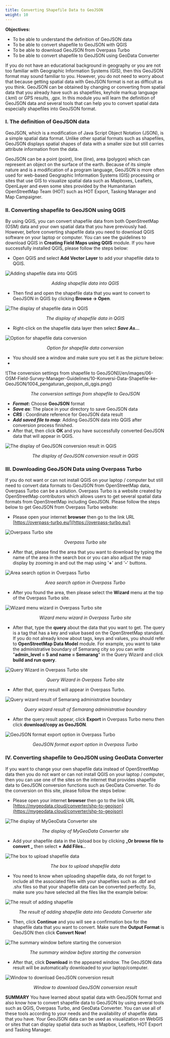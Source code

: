 ```yaml
---
title: Converting Shapefile Data to GeoJSON
weight: 10
---
```


**Objectives:**
* To be able to understand the definition of GeoJSON data
* To be able to convert shapefile to GeoJSON with QGIS
* To be able to download GeoJSON from Overpass Turbo
* To be able to convert shapefile to GeoJSON using GeoData Converter

If you do not have an educational background in geography or you are not too familiar with Geographic Information Systems (GIS), then this GeoJSON format may sound familiar to you. However, you do not need to worry about that because getting spatial data with GeoJSON format is not as difficult as you think. GeoJSON can be obtained by changing or converting from spatial data that you already have such as shapefiles, keyhole markup language (.kml) or GPS results, .gpx. In this module you will learn the definition of GeoJSON data and several tools that can help you to convert spatial data especially shapefiles into GeoJSON format.


### **I. The definition of GeoJSON data**

GeoJSON, which is a modification of Java Script Object Notation (JSON), is a simple spatial data format. Unlike other spatial formats such as shapefiles, GeoJSON displays spatial shapes of data with a smaller size but still carries attribute information from the data.

GeoJSON can be a point (point), line (line), area (polygon) which can represent an object on the surface of the earth. Because of its simple nature and is a modification of a program language, GeoJSON is more often used for web-based Geographic Information Systems (GIS) processing or sites that use GIS to visualize spatial data such as Mapboxes, Leaflets, OpenLayer and even some sites provided by the Humanitarian OpenStreetMap Team (HOT) such as HOT Export, Tasking Manager and Map Campaigner.

### **II. Converting shapefile to GeoJSON using QGIS**

By using QGIS, you can convert shapefile data from both OpenStreetMap (OSM) data and your own spatial data that you have previously had. However, before converting shapefile data you need to download QGIS software on your laptop or computer. You can see the guidelines to download QGIS in **Creating Field Maps using QGIS** module. If you have successfully installed QGIS, please follow the steps below:

*   Open QGIS and select **Add Vector Layer** to add your shapefile data to QGIS.

![Adding shapefile data into QGIS](/en/images/06-OSM-Field-Survey-Manager-Guidelines/10-Konversi-Data-Shapefile-ke-GeoJSON/1001_shapefile_di_qgis.png)
<p align="center"><i>Adding shapefile data into QGIS</i></p>


*   Then find and open the shapefile data that you want to convert to GeoJSON in QGIS by clicking **Browse → Open**.

![The display of shapefile data in QGIS](/en/images/06-OSM-Field-Survey-Manager-Guidelines/10-Konversi-Data-Shapefile-ke-GeoJSON/1002_shapefile_di_qgis_b.png)
<p align="center"><i>The display of shapefile data in QGIS</i></p>

*   Right-click on the shapefile data layer then select **_Save As..._**

![Option for shapefile data conversion](/en/images/06-OSM-Field-Survey-Manager-Guidelines/10-Konversi-Data-Shapefile-ke-GeoJSON/1003_shapefile_di_qgis_c.png)
<p align="center"><i>Option for shapefile data conversion</i></p>

*   You should see a window and make sure you set it as the picture below:
*   
![The conversion settings from shapefile to GeoJSON](/en/images/06-OSM-Field-Survey-Manager-Guidelines/10-Konversi-Data-Shapefile-ke-GeoJSON/1004_pengaturan_geojson_di_qgis.png()
<p align="center"><i>The conversion settings from shapefile to GeoJSON</i></p>

*   **_Format_:** Choose **GeoJSON** format
*   **_Save as_**: The place in your directory to save GeoJSON data
*   **_CRS_** : Coordinate reference for GeoJSON data result
*   **_Add saved file to map_**: Adding GeoJSON data into QGIS after conversion process finished.
*   After that, then click **OK** and you have successfully converted GeoJSON data that will appear in QGIS.

![The display of GeoJSON conversion result in QGIS](/en/images/06-OSM-Field-Survey-Manager-Guidelines/10-Konversi-Data-Shapefile-ke-GeoJSON/1005_hasil_geojson_di_qgis.png)
<p align="center"><i>The display of GeoJSON conversion result in QGIS</i></p>

### **III. Downloading GeoJSON Data using Overpass Turbo**

If you do not want or can not install QGIS on your laptop / computer but still need to convert data formats to GeoJSON from OpenStreetMap data, Overpass Turbo can be a solution. Overpass Turbo is a website created by OpenStreetMap contributors which allows users to get several spatial data formats from OpenStreetMap including GeoJSON. Please follow the steps below to get GeoJSON from Overpass Turbo website:

*   Please open your internet **browser** then go to the link URL [https://overpass-turbo.eu/](https://overpass-turbo.eu/)

![Overpass Turbo site](/en/images/06-OSM-Field-Survey-Manager-Guidelines/10-Konversi-Data-Shapefile-ke-GeoJSON/1006_overpass_1.png)
<p align="center"><i>Overpass Turbo site</i></p>

*   After that, please find the area that you want to download by typing the name of the area in the search box or you can also adjust the map display by zooming in and out the map using '**+**' and '**-**' buttons.

![Area search option in Overpass Turbo](/en/images/06-OSM-Field-Survey-Manager-Guidelines/10-Konversi-Data-Shapefile-ke-GeoJSON/1007_overpass_2.png)
<p align="center"><i>Area search option in Overpass Turbo</i></p>

*   After you found the area, then please select the **Wizard** menu at the top of the Overpass Turbo site.

![Wizard menu wizard in Overpass Turbo site](/en/images/06-OSM-Field-Survey-Manager-Guidelines/10-Konversi-Data-Shapefile-ke-GeoJSON/1008_overpass_3.png)
<p align="center"><i>Wizard menu wizard in Overpass Turbo site</i></p>

*   After that, type the **query** about the data that you want to get. The query is a tag that has a key and value based on the OpenStreetMap standard. If you do not already know about tags, keys and values, you should refer to **OpenStreetMap Data Model** module. For example, you want to take the administrative boundary of Semarang city so you can write "**admin_level = 5 and name = Semarang**" in the Query Wizard and click **build and run query**.

![Query Wizard in Overpass Turbo site](/en/images/06-OSM-Field-Survey-Manager-Guidelines/10-Konversi-Data-Shapefile-ke-GeoJSON/1009_overpass_4.png)
<p align="center"><i>Query Wizard in Overpass Turbo site</i></p>

*   After that, query result will appear in Overpass Turbo.

![Query wizard result of Semarang administrative boundary](/en/images/06-OSM-Field-Survey-Manager-Guidelines/10-Konversi-Data-Shapefile-ke-GeoJSON/1010_overpass_5.png)
<p align="center"><i>Query wizard result of Semarang administrative boundary</i></p>


*   After the query result appear, click **Export** in Overpass Turbo menu then click **download/copy as GeoJSON**.

![GeoJSON format export option in Overpass Turbo](/en/images/06-OSM-Field-Survey-Manager-Guidelines/10-Konversi-Data-Shapefile-ke-GeoJSON/1011_overpass_6.png)
<p align="center"><i>GeoJSON format export option in Overpass Turbo</i></p>

### **IV. Converting shapefile to GeoJSON using GeoData Converter**
If you want to change your own shapefile data instead of OpenStreetMap data then you do not want or can not install QGIS on your laptop / computer, then you can use one of the sites on the internet that provides shapefile data to GeoJSON conversion functions such as GeoData Converter. To do the conversion on this site, please follow the steps below:

*   Please open your internet **browser** then go to the link URL [https://mygeodata.cloud/converter/shp-to-geojson](https://mygeodata.cloud/converter/shp-to-geojson) 

![The display of MyGeoData Converter site](/en/images/06-OSM-Field-Survey-Manager-Guidelines/10-Konversi-Data-Shapefile-ke-GeoJSON/1012_geojson_converter_1.png)
<p align="center"><i>The display of MyGeoData Converter site</i></p>

*   Add your shapefile data in the Upload box by clicking **_Or browse file to convert _** then select **+** **Add Files..**

![The box to upload shapefile data](/en/images/06-OSM-Field-Survey-Manager-Guidelines/10-Konversi-Data-Shapefile-ke-GeoJSON/1013_geojson_converter_2.png)
<p align="center"><i>The box to upload shapefile data</i></p>

*   You need to know when uploading shapefile data, do not forget to include all the associated files with your shapefiles such as .dbf and .shx files so that your shapefile data can be converted perfectly. So, make sure you have selected all the files like the example below:

![The result of adding shapefile](/en/images/06-OSM-Field-Survey-Manager-Guidelines/10-Konversi-Data-Shapefile-ke-GeoJSON/1014_geojson_converter_3.png)
<p align="center"><i>The result of adding shapefile data into Geodata Converter site</i></p>


*   Then, click **Continue** and you will see a confirmation box for the shapefile data that you want to convert. Make sure the **Output Format** is GeoJSON then click **Convert Now!**

![The summary window before starting the conversion](/en/images/06-OSM-Field-Survey-Manager-Guidelines/10-Konversi-Data-Shapefile-ke-GeoJSON/1015_geojson_converter_4.png)
<p align="center"><i>The summary window before starting the conversion</i></p>

*   After that, click **Download** in the appeared window. The GeoJSON data result will be automatically downloaded to your laptop/computer. 

![Window to download GeoJSON conversion result](/en/images/06-OSM-Field-Survey-Manager-Guidelines/10-Konversi-Data-Shapefile-ke-GeoJSON/1016_geojson_converter_5.png)
<p align="center"><i>Window to download GeoJSON conversion result</i></p>

**SUMMARY**
You have learned about spatial data with GeoJSON format and also know how to convert shapefile data to GeoJSON by using several tools such as QGIS, Overpass Turbo, and GeoData Converter. You can use all of these tools according to your needs and the availability of shapefile data that you have. Your GeoJSON data can be used as visualization on WebGIS or sites that can display spatial data such as Mapbox, Leaflets, HOT Export and Tasking Manager.
